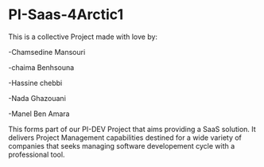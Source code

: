 # PI-Saas-4Arctic1

This is a collective Project made with love by: 

-Chamsedine Mansouri

-chaima Benhsouna

-Hassine chebbi

-Nada Ghazouani

-Manel Ben Amara

This forms part of our PI-DEV Project that aims providing a SaaS solution. It delivers Project Management capabilities destined for a wide variety of companies that seeks managing software developement cycle with a professional tool. 
